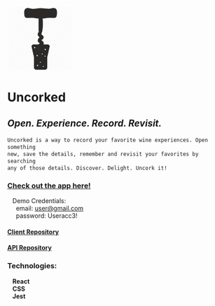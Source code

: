 <img src='./src/images/uncorked-logo.png' alt='app icon' width='150'/>

# Uncorked  

## *Open. Experience. Record. Revisit.*

    Uncorked is a way to record your favorite wine experiences. Open something  
    new, save the details, remember and revisit your favorites by searching  
    any of those details. Discover. Delight. Uncork it!

### [Check out the app here!](https://you-move-client-akjxxxxuu.vercel.app)
&nbsp;&nbsp;&nbsp;Demo Credentials:  
&nbsp;&nbsp;&nbsp;&nbsp;&nbsp;email: user@gmail.com  
&nbsp;&nbsp;&nbsp;&nbsp;&nbsp;password: Useracc3!
#### [Client Repository](https://github.com/schism578/uncorked-client.git)
#### [API Repository](https://github.com/schism578/uncorked-api.git)

### Technologies:  
&nbsp;&nbsp;&nbsp;**React**  
&nbsp;&nbsp;&nbsp;**CSS**  
&nbsp;&nbsp;&nbsp;**Jest**

<!-- ### Screenshots:

<p float='left'>
<img src='./src/images/home-page.png' alt='screenshot of home page' width='300' height='450'>
<img src='./src/images/login-page.png' alt='screenshot of login page' width='300' height='450'>
</p>
<p float='left'>
<img src='./src/images/entry-page.png' alt='screenshot of main page' width='300' height='450'>
<img src='./src/images/results-page.png' alt='screenshot of search results page' width='300' height='450'>
</p> --!>